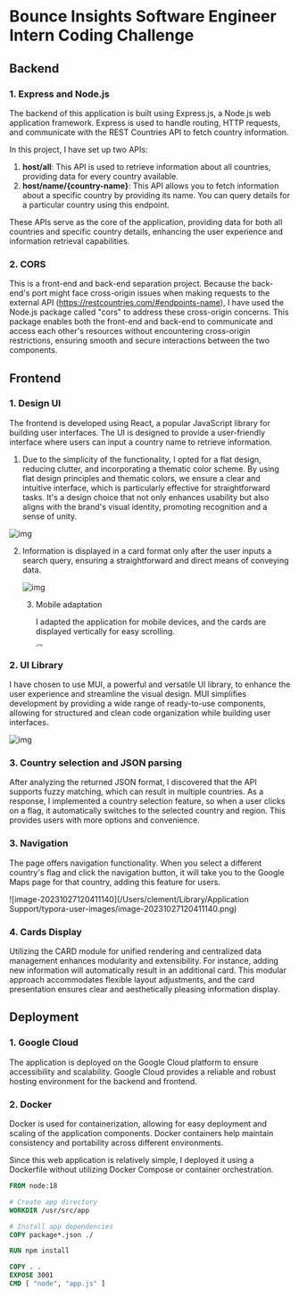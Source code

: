 # Bounce Insights Software Engineer Intern Coding Challenge

## Backend

### 1. Express and Node.js
The backend of this application is built using Express.js, a Node.js web application framework. Express is used to handle routing, HTTP requests, and communicate with the REST Countries API to fetch country information.

In this project, I have set up two APIs:

1. **host/all**: This API is used to retrieve information about all countries, providing data for every country available.
2. **host/name/{country-name}**: This API allows you to fetch information about a specific country by providing its name. You can query details for a particular country using this endpoint.

These APIs serve as the core of the application, providing data for both all countries and specific country details, enhancing the user experience and information retrieval capabilities.

### 2. CORS

This is a front-end and back-end separation project. Because the back-end's port might face cross-origin issues when making requests to the external API (https://restcountries.com/#endpoints-name), I have used the Node.js package called "cors" to address these cross-origin concerns. This package enables both the front-end and back-end to communicate and access each other's resources without encountering cross-origin restrictions, ensuring smooth and secure interactions between the two components.

## Frontend

### 1. Design UI
The frontend is developed using React, a popular JavaScript library for building user interfaces. The UI is designed to provide a user-friendly interface where users can input a country name to retrieve information.

1. Due to the simplicity of the functionality, I opted for a flat design, reducing clutter, and incorporating a thematic color scheme. By using flat design principles and thematic colors, we ensure a clear and intuitive interface, which is particularly effective for straightforward tasks. It's a design choice that not only enhances usability but also aligns with the brand's visual identity, promoting recognition and a sense of unity.

![img](file:///Users/clement/Documents/%E6%88%AA%E5%9B%BE/Screenshot%202023-10-27%20at%2011.50.29.png)

2. Information is displayed in a card format only after the user inputs a search query, ensuring a straightforward and direct means of conveying data.

   ![img](file:///Users/clement/Documents/%E6%88%AA%E5%9B%BE/Screenshot%202023-10-27%20at%2011.55.18.png)

   3. Mobile adaptation

      I adapted the application for mobile devices, and the cards are displayed vertically for easy scrolling.

      <img src="file:///Users/clement/Documents/%E6%88%AA%E5%9B%BE/Screenshot%202023-10-27%20at%2012.17.27.png" alt="img" style="zoom:30%;" /> 

      

### 2. UI Library

I have chosen to use MUI, a powerful and versatile UI library, to enhance the user experience and streamline the visual design. MUI simplifies development by providing a wide range of ready-to-use components, allowing for structured and clean code organization while building user interfaces.

![img](file:///Users/clement/Documents/%E6%88%AA%E5%9B%BE/Screenshot%202023-10-27%20at%2011.59.19.png)

### 3. Country selection and JSON parsing

After analyzing the returned JSON format, I discovered that the API supports fuzzy matching, which can result in multiple countries. As a response, I implemented a country selection feature, so when a user clicks on a flag, it automatically switches to the selected country and region. This provides users with more options and convenience.

### 3. Navigation

The page offers navigation functionality. When you select a different country's flag and click the navigation button, it will take you to the Google Maps page for that country, adding this feature for users.

![image-20231027120411140](/Users/clement/Library/Application Support/typora-user-images/image-20231027120411140.png)

### 4. Cards Display
Utilizing the CARD module for unified rendering and centralized data management enhances modularity and extensibility. For instance, adding new information will automatically result in an additional card. This modular approach accommodates flexible layout adjustments, and the card presentation ensures clear and aesthetically pleasing information display.

## Deployment

### 1. Google Cloud
The application is deployed on the Google Cloud platform to ensure accessibility and scalability. Google Cloud provides a reliable and robust hosting environment for the backend and frontend.

### 2. Docker
Docker is used for containerization, allowing for easy deployment and scaling of the application components. Docker containers help maintain consistency and portability across different environments.

Since this web application is relatively simple, I deployed it using a Dockerfile without utilizing Docker Compose or container orchestration.

``` dockerfile
FROM node:18

# Create app directory
WORKDIR /usr/src/app

# Install app dependencies
COPY package*.json ./

RUN npm install

COPY . .
EXPOSE 3001
CMD [ "node", "app.js" ]          
```

